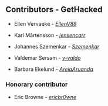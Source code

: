 ## Contributors - GetHacked

- Ellen Vervaeke - [*EllenV88*](https://github.com/EllenV88)

- Karl Mårtensson - [*jensencarr*](https://github.com/jensencarr)

- Johannes Szemenkar - [*Szemenkar*](https://github.com/Szemenkar)

- Valdemar Sersam - [*v-valdo*](https://github.com/v-valdo)

- Barbara Ekelund - [*AreiaAruanda*](https://github.com/AreiaAruanda)

### Honorary contributor

- Eric Browne - [*ericbr0wne*](https://github.com/ericbr0wne)
